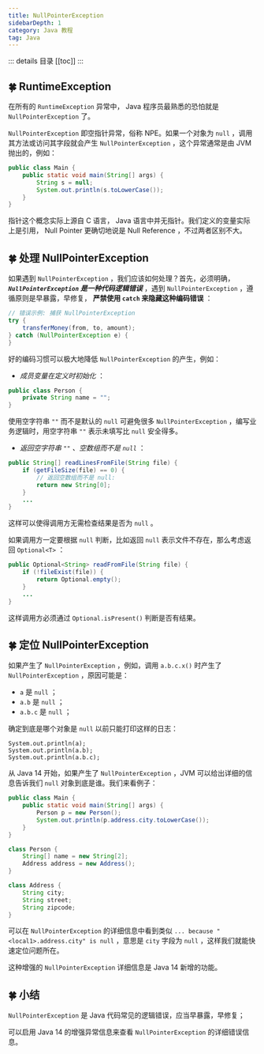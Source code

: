```yaml
---
title: NullPointerException
sidebarDepth: 1
category: Java 教程
tag: Java
---
```


::: details 目录
[[toc]]
:::


## 🍀 RuntimeException

在所有的 `RuntimeException` 异常中， Java 程序员最熟悉的恐怕就是 `NullPointerException` 了。

`NullPointerException` 即空指针异常，俗称 NPE。如果一个对象为 `null` ，调用其方法或访问其字段就会产生 `NullPointerException` ，这个异常通常是由 JVM 抛出的，例如：

```java
public class Main {
    public static void main(String[] args) {
        String s = null;
        System.out.println(s.toLowerCase());
    }
}
```

指针这个概念实际上源自 C 语言， Java 语言中并无指针。我们定义的变量实际上是引用， Null Pointer 更确切地说是 Null Reference ，不过两者区别不大。

## 🍀 处理 NullPointerException

如果遇到 `NullPointerException` ，我们应该如何处理？首先，必须明确， ***`NullPointerException` 是一种代码逻辑错误*** ，遇到 `NullPointerException` ，遵循原则是早暴露，早修复， **严禁使用 `catch` 来隐藏这种编码错误** ：


```java
// 错误示例: 捕获 NullPointerException
try {
    transferMoney(from, to, amount);
} catch (NullPointerException e) {
}
```

好的编码习惯可以极大地降低 `NullPointerException` 的产生，例如：

- *成员变量在定义时初始化* ：

```java
public class Person {
    private String name = "";
}
```

使用空字符串 `""` 而不是默认的 `null` 可避免很多 `NullPointerException` ，编写业务逻辑时，用空字符串 `""` 表示未填写比 `null` 安全得多。

- *返回空字符串 `""` 、空数组而不是 `null`* ：

```java
public String[] readLinesFromFile(String file) {
    if (getFileSize(file) == 0) {
        // 返回空数组而不是 null:
        return new String[0];
    }
    ...
}
```

这样可以使得调用方无需检查结果是否为 `null` 。

如果调用方一定要根据 `null` 判断，比如返回 `null` 表示文件不存在，那么考虑返回 `Optional<T>` ：

```java
public Optional<String> readFromFile(String file) {
    if (!fileExist(file)) {
        return Optional.empty();
    }
    ...
}
```

这样调用方必须通过 `Optional.isPresent()` 判断是否有结果。



## 🍀 定位 NullPointerException

如果产生了 `NullPointerException` ，例如，调用 `a.b.c.x()` 时产生了 `NullPointerException` ，原因可能是：

- `a` 是 `null` ；
- `a.b` 是 `null` ；
- `a.b.c` 是 `null` ；

确定到底是哪个对象是 `null` 以前只能打印这样的日志：

```
System.out.println(a);
System.out.println(a.b);
System.out.println(a.b.c);
```

从 Java 14 开始，如果产生了 `NullPointerException` ，JVM 可以给出详细的信息告诉我们 `null` 对象到底是谁。我们来看例子：


```java
public class Main {
    public static void main(String[] args) {
        Person p = new Person();
        System.out.println(p.address.city.toLowerCase());
    }
}

class Person {
    String[] name = new String[2];
    Address address = new Address();
}

class Address {
    String city;
    String street;
    String zipcode;
}
```


可以在 `NullPointerException` 的详细信息中看到类似 `... because "<local1>.address.city" is null` ，意思是 `city` 字段为 `null` ，这样我们就能快速定位问题所在。

这种增强的 `NullPointerException` 详细信息是 Java 14 新增的功能。

## 🍀 小结

`NullPointerException` 是 Java 代码常见的逻辑错误，应当早暴露，早修复；

可以启用 Java 14 的增强异常信息来查看 `NullPointerException` 的详细错误信息。




